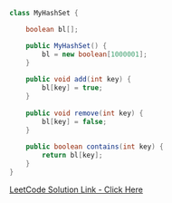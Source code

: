 ```Java
class MyHashSet {

    boolean bl[];

    public MyHashSet() {
        bl = new boolean[1000001];
    }
    
    public void add(int key) {
        bl[key] = true;
    }
    
    public void remove(int key) {
        bl[key] = false;
    }
    
    public boolean contains(int key) {
        return bl[key];
    }
}
```

[LeetCode Solution Link - Click 
Here](https://leetcode.com/problems/design-hashset/solutions/3931551/java-easy-solution-using-array/)
